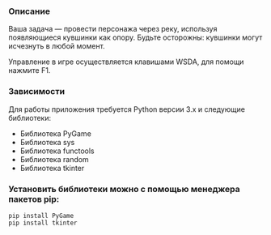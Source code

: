 ### Описание
Ваша задача — провести персонажа через реку, используя появляющиеся кувшинки как опору. Будьте осторожны: кувшинки могут исчезнуть в любой момент.

Управление в игре осуществляется клавишами WSDA, для помощи нажмите F1.

### Зависимости
Для работы приложения требуется Python версии 3.x и следующие библиотеки:
- Библиотека PyGame
- Библиотека sys
- Библиотека functools
- Библиотека random
- Библиотека tkinter 
  

### Установить библиотеки можно с помощью менеджера пакетов pip:
```
pip install PyGame
pip install tkinter
```
